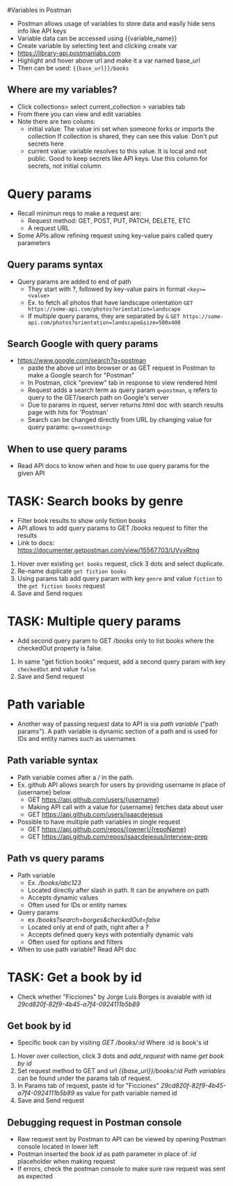 #Variables in Postman
- Postman allows usage of variables to store data and easily hide sens info like API keys
- Variable data can be accessed using {{variable_name}}
- Create variable by selecting text and clicking create var
- https://library-api.postmanlabs.com
- Highlight and hover above url and make it a var named base_url
- Then can be used: `{{base_url}}/books`
## Where are my variables?
- Click collections> select current_collection >  variables tab
- From there you can view and edit variables
- Note there are two colums:
    - initial value: The value ini set when someone forks or imports the collection
      If collection is shared, they can see this value. Don't put secrets here
    - current value: variable resolves to this value. It is local and not public.
      Good to keep secrets like API keys. Use this column for secrets, not initial
      column
# Query params
- Recall minimun reqs to make a request are:
    - Request method: GET, POST, PUT, PATCH, DELETE, ETC
    - A request URL
- Some APIs allow refining request using key-value pairs called query parameters
## Query params syntax
- Query params are added to end of path
    - They start with ?, followed by key-value pairs in format `<key>=<value>`
    - Ex. to fetch all photos that have landscape orientation
    `GET https://some-api.com/photos?orientation=landscape`
    - If multiple query params, they are separated by `&`
    `GET https://some-api.com/photos?orientation=landscape&size=500x400`
## Search Google with query params
- https://www.google.com/search?q=postman
    - paste the above url into browser or as GET request in Postman to make a Google search for "Postman"
    - In Postman, click "preview" tab in response to view rendered html
    - Request adds a search term as query param `q=postman`, `q` refers to query to the GET/search path on 
      Google's server
    - Due to params in rquest, server returns html doc with search results page with hits for 'Postman'
    - Search can be changed directly from URL by changing value for query params: `q=<something>` 
## When to use query params
- Read API docs to know when and how to use query params for the given API
# TASK: Search books by genre
- Filter book results to show only fiction books
- API allows to add query params to GET /books request to filter the results
- Link to docs: https://documenter.getpostman.com/view/15567703/UVyxRtng
1. Hover over existing `get books` request, click 3 dots and select duplicate. 
2. Re-name duplicate `get fiction books` 
3. Using params tab add query param with key `genre` and value `fiction` to the `get fiction books`  request
4. Save and Send reques
# TASK: Multiple query params
- Add second query param to GET /books only to list books where the checkedOut property is false.
1. In same "get fiction books" request, add a second query param with key `checkedOut` and value `false`
2. Save and Send request
# Path variable
- Another way of passing request data to API is via _path variable_ ("path params"). A path variable is dynamic
  section of a path and is used for IDs and entity names such as usernames
## Path variable syntax
- Path variable comes after a _/_ in the path. 
- Ex. github API allows search for users by providing username in place of {username} below
    - GET https://api.github.com/users/{username}
    - Making API call with a value for {username} fetches data about user
    - GET https://api.github.com/users/isaacdejesus
- Possible to have multiple path variables in single request
    - GET https://api.github.com/repos/{owner}/{repoName}
    - GET https://api.github.com/repos/isaacdejesus/interview-prep
## Path vs query params
- Path variable
    - Ex. _/books/abc123_
    - Located directly after slash in path. It can be anywhere on path
    - Accepts dynamic values
    - Often used for IDs or entity names
- Query params
    - ex _/books?search=borges&checkedOut=false_
    - Located only at end of path, right after a _?_
    - Accepts defined query keys with potentially dynamic vals
    - Often used for options and filters
- When to use path variable? Read API doc
# TASK: Get a book by id
- Check whether "Ficciones" by Jorge Luis Borges is avaiable with id _29cd820f-82f9-4b45-a7f4-0924111b5b89_
## Get book by id
- Specific book can by visiting _GET /books/:id_ Where :id is book's id
1. Hover over collection, click 3 dots and _add_request_ with name _get book by id_
2. Set request method to GET and url _{{base_url}}/books/:id_
   _Path variables_ can be found under the params tab of request. 
3. In Params tab of request, paste id for "Ficciones" _29cd820f-82f9-4b45-a7f4-0924111b5b89_ as value for
   path variable named id
4. Save and Send request
## Debugging request in Postman console
- Raw request sent by Postman to API can be viewed by opening Postman console located in lower left
- Postman inserted the book _id_ as path parameter in place of _:id_ placeholder when making request
- If errors, check the postman console to make sure raw request was sent as expected
